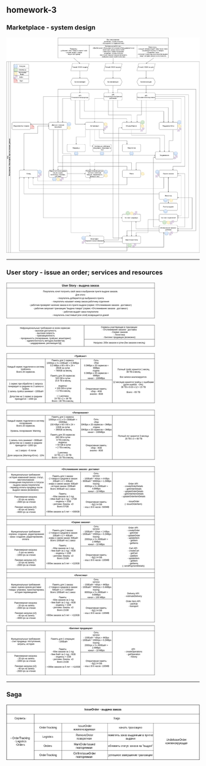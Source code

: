 
## homework-3

### Marketplace - system design

![alt text](diagrams/homework-3-1.jpg)

---
### User story - issue an order; services and resources

![alt text](diagrams/homework-3-2.jpg)

---
### Saga

![alt text](diagrams/saga.jpg)
